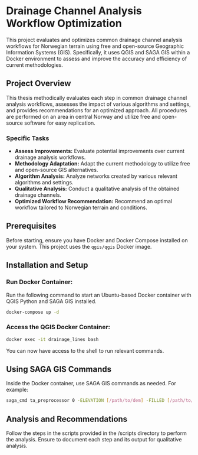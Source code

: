 # Drainage Channel Analysis Workflow Optimization

This project evaluates and optimizes common drainage channel analysis workflows for Norwegian terrain using free and open-source Geographic Information Systems (GIS). Specifically, it uses QGIS and SAGA GIS within a Docker environment to assess and improve the accuracy and efficiency of current methodologies.

## Project Overview

This thesis methodically evaluates each step in common drainage channel analysis workflows, assesses the impact of various algorithms and settings, and provides recommendations for an optimized approach. All procedures are performed on an area in central Norway and utilize free and open-source software for easy replication.

### Specific Tasks

- **Assess Improvements:** Evaluate potential improvements over current drainage analysis workflows.
- **Methodology Adaptation:** Adapt the current methodology to utilize free and open-source GIS alternatives.
- **Algorithm Analysis:** Analyze networks created by various relevant algorithms and settings.
- **Qualitative Analysis:** Conduct a qualitative analysis of the obtained drainage channels.
- **Optimized Workflow Recommendation:** Recommend an optimal workflow tailored to Norwegian terrain and conditions.

## Prerequisites

Before starting, ensure you have Docker and Docker Compose installed on your system. This project uses the `qgis/qgis` Docker image.

## Installation and Setup

### Run Docker Container:
Run the following command to start an Ubuntu-based Docker container with QGIS Python and SAGA GIS installed.
```bash
docker-compose up -d
```

### Access the QGIS Docker Container:
```bash
docker exec -it drainage_lines bash
```

You can now have access to the shell to run relevant commands.

## Using SAGA GIS Commands

Inside the Docker container, use SAGA GIS commands as needed. For example:

```bash
saga_cmd ta_preprocessor 0 -ELEVATION [/path/to/dem] -FILLED [/path/to/output]
```

## Analysis and Recommendations

Follow the steps in the scripts provided in the /scripts directory to perform the analysis. Ensure to document each step and its output for qualitative analysis.

